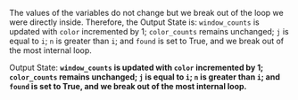 The values of the variables do not change but we break out of the loop we were directly inside. Therefore, the Output State is: `window_counts` is updated with `color` incremented by 1; `color_counts` remains unchanged; `j` is equal to `i`; `n` is greater than `i`; and `found` is set to True, and we break out of the most internal loop. 

Output State: **`window_counts` is updated with `color` incremented by 1; `color_counts` remains unchanged; `j` is equal to `i`; `n` is greater than `i`; and `found` is set to True, and we break out of the most internal loop.**